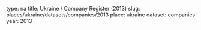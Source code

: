 type: na
title: Ukraine / Company Register (2013)
slug: places/ukraine/datasets/companies/2013
place: ukraine
dataset: companies
year: 2013
